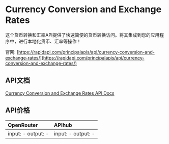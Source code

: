 # Currency Conversion and Exchange Rates

这个货币转换和汇率API提供了快速简便的货币转换访问。将其集成到您的应用程序中，进行本地化货币、汇率等操作！

官网: [https://rapidapi.com/principalapis/api/currency-conversion-and-exchange-rates/](https://rapidapi.com/principalapis/api/currency-conversion-and-exchange-rates/)

## API文档

[Currency Conversion and Exchange Rates API Docs](../apis/zh/Currency_Conversion_and_Exchange_Rates.md)

## API价格

| OpenRouter | APIhub |
|:---|:---|
| input: - output: - | input: - output: - |
